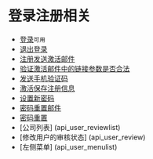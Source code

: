 # 登录注册相关

- [登录](api_ajaxlogin)`可用`
- [退出登录](api_logout)
- [注册发送激活邮件](api_account_sendregmail)
- [验证激活邮件中的链接参数是否合法](api_account_validatereglink)
- [发送手机验证码](api_account_sendcodemsg)
- [激活保存注册信息](api_account_saveuser)
- [设置新密码](api_account_setpwd)
- [密码重置邮件](api_account_resetpwdemail)
- [密码重置](api_account_resetpwd)
- [公司列表] (api_user_reviewlist)
- [修改用户的审核状态] (api_user_review)
- [左侧菜单] (api_user_menulist)
